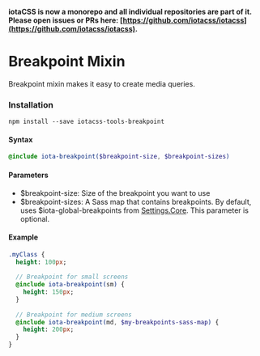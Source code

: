 **iotaCSS is now a monorepo and all individual repositories are part of it. Please open issues or PRs here: [https://github.com/iotacss/iotacss](https://github.com/iotacss/iotacss).**

# Breakpoint Mixin #

Breakpoint mixin makes it easy to create media queries.


### Installation ###

```
npm install --save iotacss-tools-breakpoint
```


#### Syntax ####

```sass
@include iota-breakpoint($breakpoint-size, $breakpoint-sizes)
```


#### Parameters ####

* $breakpoint-size: Size of the breakpoint you want to use
* $breakpoint-sizes: A Sass map that contains breakpoints. By default, uses $iota-global-breakpoints from [Settings.Core](https://github.com/iotacss/settings.core). This parameter is optional.


#### Example ####

```sass
.myClass {
  height: 100px;
  
  // Breakpoint for small screens
  @include iota-breakpoint(sm) {
    height: 150px;
  }
  
  // Breakpoint for medium screens
  @include iota-breakpoint(md, $my-breakpoints-sass-map) {
    height: 200px;
  }
}
```
